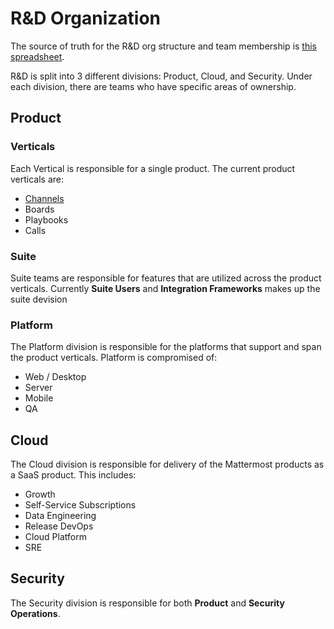 # R&D Organization

The source of truth for the R&D org structure and team membership is [this spreadsheet](https://docs.google.com/spreadsheets/d/1lH8QIjQGEoGospDUdVs_LQ_i2b82I1ce6W7z18vhPTQ/edit#gid=1820415931).

R&D is split into 3 different divisions: Product, Cloud, and Security. Under each division, there are teams who have specific areas of ownership. 

## Product 

### Verticals

Each Vertical is responsible for a single product. The current product verticals are:

* [Channels](/operations/research-and-development/organization/channels.md)
* Boards
* Playbooks
* Calls

### Suite

Suite teams are responsible for features that are utilized across the product verticals. Currently **Suite Users** and **Integration Frameworks** makes up the suite devision  

### Platform

The Platform division is responsible for the platforms that support and span the product verticals. Platform is compromised of: 

* Web / Desktop
* Server
* Mobile
* QA

## Cloud

The Cloud division is responsible for delivery of the Mattermost products as a SaaS product.  This includes: 

* Growth
* Self-Service Subscriptions
* Data Engineering
* Release DevOps
* Cloud Platform
* SRE

## Security

The Security division is responsible for both **Product** and **Security Operations**.

